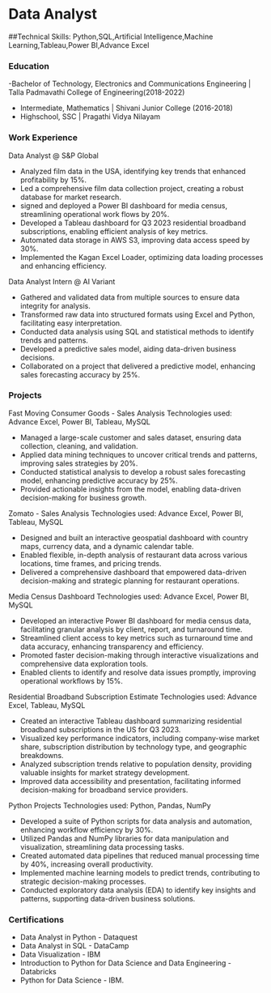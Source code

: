 # Data Analyst

##Technical Skills: Python,SQL,Artificial Intelligence,Machine Learning,Tableau,Power BI,Advance Excel

### Education

-Bachelor of Technology, Electronics and Communications Engineering | Talla Padmavathi College of Engineering(2018-2022)
- Intermediate, Mathematics | Shivani Junior College (2016-2018)
- Highschool, SSC | Pragathi Vidya Nilayam

### Work Experience

Data Analyst @ S&P Global
- Analyzed film data in the USA, identifying key trends that enhanced profitability by 15%.
- Led a comprehensive film data collection project, creating a robust database for market research.
- signed and deployed a Power BI dashboard for media census, streamlining operational work flows by 20%.
- Developed a Tableau dashboard for Q3 2023 residential broadband subscriptions, enabling efficient analysis of key metrics.
- Automated data storage in AWS S3, improving data access speed by 30%.
- Implemented the Kagan Excel Loader, optimizing data loading processes and enhancing efficiency.
  
Data Analyst Intern @ AI Variant
- Gathered and validated data from multiple sources to ensure data integrity for analysis.
- Transformed raw data into structured formats using Excel and Python, facilitating easy interpretation.
- Conducted data analysis using SQL and statistical methods to identify trends and patterns.
- Developed a predictive sales model, aiding data-driven business decisions.
- Collaborated on a project that delivered a predictive model, enhancing sales forecasting accuracy by 25%.

### Projects

Fast Moving Consumer Goods - Sales Analysis
Technologies used: Advance Excel, Power BI, Tableau, MySQL
- Managed a large-scale customer and sales dataset, ensuring data collection, cleaning, and validation.
- Applied data mining techniques to uncover critical trends and patterns, improving sales strategies by 20%.
- Conducted statistical analysis to develop a robust sales forecasting model, enhancing predictive accuracy by 25%.
- Provided actionable insights from the model, enabling data-driven decision-making for business growth.
  
Zomato - Sales Analysis
Technologies used: Advance Excel, Power BI, Tableau, MySQL
- Designed and built an interactive geospatial dashboard with country maps, currency data, and a dynamic calendar table.
- Enabled flexible, in-depth analysis of restaurant data across various locations, time frames, and pricing trends.
- Delivered a comprehensive dashboard that empowered data-driven decision-making and strategic planning for restaurant operations.
  
Media Census Dashboard
Technologies used: Advance Excel, Power BI, MySQL
- Developed an interactive Power BI dashboard for media census data, facilitating granular analysis by client, report, and turnaround time.
- Streamlined client access to key metrics such as turnaround time and data accuracy, enhancing transparency and efficiency.
- Promoted faster decision-making through interactive visualizations and comprehensive data exploration tools.
- Enabled clients to identify and resolve data issues promptly, improving operational workflows by 15%.
  
Residential Broadband Subscription Estimate
Technologies used: Advance Excel, Tableau, MySQL
- Created an interactive Tableau dashboard summarizing residential broadband subscriptions in the US for Q3 2023.
- Visualized key performance indicators, including company-wise market share, subscription distribution by technology type, and geographic breakdowns.
- Analyzed subscription trends relative to population density, providing valuable insights for market strategy development.
- Improved data accessibility and presentation, facilitating informed decision-making for broadband service providers.
  
Python Projects
Technologies used: Python, Pandas, NumPy
- Developed a suite of Python scripts for data analysis and automation, enhancing workflow efficiency by 30%.
- Utilized Pandas and NumPy libraries for data manipulation and visualization, streamlining data processing tasks.
- Created automated data pipelines that reduced manual processing time by 40%, increasing overall productivity.
- Implemented machine learning models to predict trends, contributing to strategic decision-making processes.
- Conducted exploratory data analysis (EDA) to identify key insights and patterns, supporting data-driven business solutions.

### Certifications
- Data Analyst in Python - Dataquest
- Data Analyst in SQL - DataCamp
- Data Visualization - IBM
- Introduction to Python for Data Science and Data Engineering - Databricks
- Python for Data Science - IBM.
